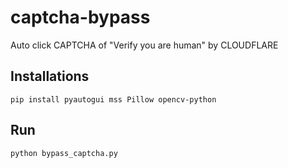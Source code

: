 # captcha-bypass
Auto click CAPTCHA of "Verify you are human" by CLOUDFLARE

## Installations
```
pip install pyautogui mss Pillow opencv-python
```

## Run

```
python bypass_captcha.py
```